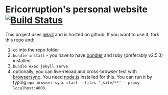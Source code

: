 # Ericorruption's personal website [![Build Status](https://travis-ci.com/ericorruption/ericorruption.github.io.svg?branch=master)](https://travis-ci.com/ericorruption/ericorruption.github.io)

This project uses [jekyll](http://jekyllrb.com) and is hosted on github. If you want to use it, fork this repo and:

1.  `cd` into the repo folder
2.  `bundle install` - you have to have [bundler](http://bundler.io/) and ruby (preferably v2.5.3) installed.
3.  `bundle exec jekyll serve`
4.  optionally, you can live-reload and cross-browser test with [browsersync](http://browsersync.io).
    You need [node.js](http://nodejs.org) installed for this. You can run it by typing `npx browser-sync start --files '_site/**' --proxy localhost:4000`.
